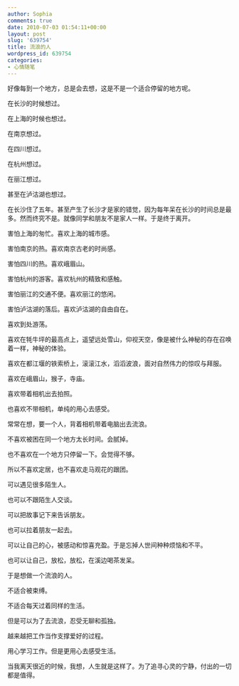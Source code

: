 ```yaml
---
author: Sophia
comments: true
date: 2010-07-03 01:54:11+00:00
layout: post
slug: '639754'
title: 流浪的人
wordpress_id: 639754
categories:
- 心情随笔
---
```


好像每到一个地方，总是会去想，这是不是一个适合停留的地方呢。

 

在长沙的时候想过。

 

在上海的时候也想过。

 

在南京想过。

 

在四川想过。

 

在杭州想过。

 

在丽江想过。

 

甚至在泸沽湖也想过。

 

 

在长沙住了五年。甚至产生了长沙才是家的错觉，因为每年呆在长沙的时间总是最多。然而终究不是。就像同学和朋友不是家人一样。于是终于离开。

 

害怕上海的匆忙。喜欢上海的城市感。

 

害怕南京的热。喜欢南京古老的时尚感。

 

害怕四川的热。喜欢峨眉山。

 

害怕杭州的游客。喜欢杭州的精致和感触。

 

害怕丽江的交通不便。喜欢丽江的悠闲。

 

害怕泸沽湖的落后。喜欢泸沽湖的自由自在。

 

 

喜欢到处游荡。

 

喜欢在牦牛坪的最高点上，遥望远处雪山，仰视天空，像是被什么神秘的存在召唤着一样，神秘的体验。

 

喜欢在都江堰的铁索桥上，滚滚江水，滔滔波浪，面对自然伟力的惊叹与拜服。

 

喜欢在峨眉山，猴子，寺庙。

 

 

喜欢带着相机出去拍照。

 

也喜欢不带相机，单纯的用心去感受。

 

常常在想，要一个人，背着相机带着电脑出去流浪。

 

 

不喜欢被困在同一个地方太长时间。会腻掉。

 

也不喜欢在一个地方只停留一下。会觉得不够。

 

所以不喜欢定居，也不喜欢走马观花的跟团。

 

 

可以遇见很多陌生人。

 

也可以不跟陌生人交谈。

 

可以把故事记下来告诉朋友。

 

也可以拉着朋友一起去。

 

可以让自己的心，被感动和惊喜充盈。于是忘掉人世间种种烦恼和不平。

 

也可以让自己，放松，放松，在溪边喝茶发呆。

 

 

于是想做一个流浪的人。

 

不适合被束缚。

 

不适合每天过着同样的生活。

 

但是可以为了去流浪，忍受无聊和孤独。

 

越来越把工作当作支撑爱好的过程。

 

用心学习工作。但是更用心去感受生活。

 

 

当我离天很近的时候，我想，人生就是这样了。为了追寻心灵的宁静，付出的一切都是值得。
